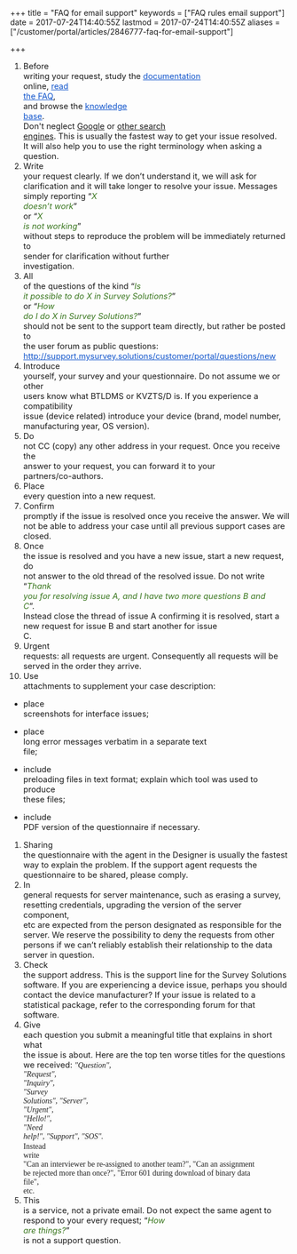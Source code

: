 +++
title = "FAQ for email support"
keywords = ["FAQ rules email support"]
date = 2017-07-24T14:40:55Z
lastmod = 2017-07-24T14:40:55Z
aliases = ["/customer/portal/articles/2846777-faq-for-email-support"]

+++

1.  <span
    id="docs-internal-guid-67c50141-7509-45c7-d31b-3d3f797c6133"><span
    style="font-size: 11pt; background-color: transparent; vertical-align: baseline; white-space: pre-wrap;">Before
    writing your request, study the </span>[<span
    style="font-size: 11pt; color: rgb(17, 85, 204); background-color: transparent; text-decoration-line: underline; vertical-align: baseline; white-space: pre-wrap;">documentation</span>](http://web.worldbank.org/WBSITE/EXTERNAL/EXTDEC/EXTRESEARCH/EXTPROGRAMS/EXTCOMPTOOLS/0,,contentMDK:23568084~pagePK:64168176~piPK:64168140~theSitePK:8213597,00.html)<span
    style="font-size: 11pt; background-color: transparent; vertical-align: baseline; white-space: pre-wrap;">
    online, </span>[<span
    style="font-size: 11pt; color: rgb(17, 85, 204); background-color: transparent; text-decoration-line: underline; vertical-align: baseline; white-space: pre-wrap;">read
    the
    FAQ</span>](http://support.mysurvey.solutions/customer/en/portal/topics/962087-faq/articles)<span
    style="font-size: 11pt; background-color: transparent; vertical-align: baseline; white-space: pre-wrap;">,
    and browse the </span>[<span
    style="font-size: 11pt; color: rgb(17, 85, 204); background-color: transparent; text-decoration-line: underline; vertical-align: baseline; white-space: pre-wrap;">knowledge
    base</span>](http://support.mysurvey.solutions)<span
    style="font-size: 11pt; background-color: transparent; vertical-align: baseline; white-space: pre-wrap;">.
    Don't neglect [Google](http://www.google.com) or [other search
    engines](https://en.wikipedia.org/wiki/Web_search_engine). This is
    usually the fastest way to get your issue resolved. It will also
    help you to use the right terminology when asking a
    question.</span></span>
2.  <span
    id="docs-internal-guid-67c50141-7509-45c7-d31b-3d3f797c6133"><span
    style="font-size: 11pt; background-color: transparent; vertical-align: baseline; white-space: pre-wrap;">Write
    your request clearly. If we don’t understand it, we will ask for
    clarification and it will take longer to resolve your issue.
    Messages simply reporting “</span><span
    style="font-size: 11pt; color: rgb(56, 118, 29); background-color: transparent; font-style: italic; vertical-align: baseline; white-space: pre-wrap;">X
    doesn’t work</span><span
    style="font-size: 11pt; background-color: transparent; vertical-align: baseline; white-space: pre-wrap;">”
    or “</span><span
    style="font-size: 11pt; color: rgb(56, 118, 29); background-color: transparent; font-style: italic; vertical-align: baseline; white-space: pre-wrap;">X
    is not working</span><span
    style="font-size: 11pt; background-color: transparent; vertical-align: baseline; white-space: pre-wrap;">”
    without steps to reproduce the problem will be immediately returned
    to sender for clarification without further
    investigation.</span></span>
3.  <span
    id="docs-internal-guid-67c50141-7509-45c7-d31b-3d3f797c6133"><span
    style="font-size: 11pt; background-color: transparent; vertical-align: baseline; white-space: pre-wrap;">All
    of the questions of the kind “</span><span
    style="font-size: 11pt; color: rgb(56, 118, 29); background-color: transparent; font-style: italic; vertical-align: baseline; white-space: pre-wrap;">Is
    it possible to do X in Survey Solutions?</span><span
    style="font-size: 11pt; background-color: transparent; vertical-align: baseline; white-space: pre-wrap;">”
    or “</span><span
    style="font-size: 11pt; color: rgb(56, 118, 29); background-color: transparent; font-style: italic; vertical-align: baseline; white-space: pre-wrap;">How
    do I do X in Survey Solutions?</span><span
    style="font-size: 11pt; background-color: transparent; vertical-align: baseline; white-space: pre-wrap;">”
    should not be sent to the support team directly, but rather be
    posted to the user forum as public questions: </span>[<span
    style="font-size: 11pt; color: rgb(17, 85, 204); background-color: transparent; text-decoration-line: underline; vertical-align: baseline; white-space: pre-wrap;">http://support.mysurvey.solutions/customer/portal/questions/new</span>](http://support.mysurvey.solutions/customer/portal/questions/new)</span>
4.  <span
    id="docs-internal-guid-67c50141-7509-45c7-d31b-3d3f797c6133"><span
    style="font-size: 11pt; background-color: transparent; vertical-align: baseline; white-space: pre-wrap;">Introduce
    yourself, your survey and your questionnaire. Do not assume we or
    other users know what BTLDMS or KVZTS/D is. If you experience a
    compatibility issue (device related) introduce your device (brand,
    model number, manufacturing year, OS version).</span></span>
5.  <span
    id="docs-internal-guid-67c50141-7509-45c7-d31b-3d3f797c6133"><span
    style="font-size: 11pt; background-color: transparent; vertical-align: baseline; white-space: pre-wrap;">Do
    not CC (copy) any other address in your request. Once you receive
    the answer to your request, you can forward it to your
    partners/co-authors.</span></span>
6.  <span
    id="docs-internal-guid-67c50141-7509-45c7-d31b-3d3f797c6133"><span
    style="font-size: 11pt; background-color: transparent; vertical-align: baseline; white-space: pre-wrap;">Place
    every question into a new request.</span></span>
7.  <span
    id="docs-internal-guid-67c50141-7509-45c7-d31b-3d3f797c6133"><span
    style="font-size: 11pt; background-color: transparent; vertical-align: baseline; white-space: pre-wrap;">Confirm
    promptly if the issue is resolved once you receive the answer. We
    will not be able to address your case until all previous support
    cases are closed.  </span></span>
8.  <span
    id="docs-internal-guid-67c50141-7509-45c7-d31b-3d3f797c6133"><span
    style="font-size: 11pt; background-color: transparent; vertical-align: baseline; white-space: pre-wrap;">Once
    the issue is resolved and you have a new issue, start a new request,
    do not answer to the old thread of the resolved issue. Do not write
    “</span><span
    style="font-size: 11pt; color: rgb(56, 118, 29); background-color: transparent; font-style: italic; vertical-align: baseline; white-space: pre-wrap;">Thank
    you for resolving issue A, and I have two more questions B and
    C</span><span
    style="font-size: 11pt; background-color: transparent; vertical-align: baseline; white-space: pre-wrap;">”.
    Instead close the thread of issue A confirming it is resolved, start
    a new request for issue B and start another for
    issue C.</span></span>
9.  <span
    id="docs-internal-guid-67c50141-7509-45c7-d31b-3d3f797c6133"><span
    style="font-size: 11pt; background-color: transparent; vertical-align: baseline; white-space: pre-wrap;">Urgent
    requests: all requests are urgent. Consequently all requests will be
    served in the order they arrive.</span></span>
10. <span
    id="docs-internal-guid-67c50141-7509-45c7-d31b-3d3f797c6133"><span
    style="font-size: 11pt; background-color: transparent; vertical-align: baseline; white-space: pre-wrap;">Use
    attachments to supplement your case description:</span></span>

-   <span
    id="docs-internal-guid-67c50141-7509-45c7-d31b-3d3f797c6133"><span
    style="font-size: 11pt; background-color: transparent; vertical-align: baseline; white-space: pre-wrap;">place
    screenshots for interface issues;</span></span>

-   <span
    id="docs-internal-guid-67c50141-7509-45c7-d31b-3d3f797c6133"><span
    style="font-size: 11pt; background-color: transparent; vertical-align: baseline; white-space: pre-wrap;">place
    long error messages verbatim in a separate text file;</span></span>

-   <span
    id="docs-internal-guid-67c50141-7509-45c7-d31b-3d3f797c6133"><span
    style="font-size: 11pt; background-color: transparent; vertical-align: baseline; white-space: pre-wrap;">include
    preloading files in text format; explain which tool was used to
    produce these files;</span></span>

-   <span
    id="docs-internal-guid-67c50141-7509-45c7-d31b-3d3f797c6133"><span
    style="font-size: 11pt; background-color: transparent; vertical-align: baseline; white-space: pre-wrap;">include
    PDF version of the questionnaire if necessary.</span></span>

1.  <span
    id="docs-internal-guid-67c50141-7509-45c7-d31b-3d3f797c6133"><span
    style="font-size: 11pt; background-color: transparent; vertical-align: baseline; white-space: pre-wrap;">Sharing
    the questionnaire with the agent in the Designer is usually the
    fastest way to explain the problem. If the support agent requests
    the questionnaire to be shared, please comply.</span></span>
2.  <span
    id="docs-internal-guid-67c50141-7509-45c7-d31b-3d3f797c6133"><span
    style="font-size: 11pt; background-color: transparent; vertical-align: baseline; white-space: pre-wrap;">In
    general requests for server maintenance, such as erasing a survey,
    resetting credentials, upgrading the version of the server
    component, etc are expected from the person designated as
    responsible for the server. We reserve the possibility to deny the
    requests from other persons if we can’t reliably establish their
    relationship to the data server in question.</span></span>
3.  <span
    style="font-size: 11pt; background-color: transparent; vertical-align: baseline; white-space: pre-wrap;">Check
    the support address. This is the support line for the Survey
    Solutions software. If you are experiencing a device issue, perhaps
    you should contact the device manufacturer? If your issue is related
    to a statistical package, refer to the corresponding forum for that
    software.</span>
4.  <span
    style="font-size: 11pt; background-color: transparent; vertical-align: baseline; white-space: pre-wrap;"><span
    style="font-size: 11pt; background-color: transparent; vertical-align: baseline; white-space: pre-wrap;">Give
    each question you submit a meaningful title that explains in short
    what the issue is about. Here are the top ten worse titles for the
    questions we received: *<span
    style="color: rgba(0, 0, 0, 0.87); font-family: &quot;Roboto Slab&quot;, &quot;Times New Roman&quot;, serif; font-size: 14px; font-variant-ligatures: none; white-space: pre-wrap; background-color: rgb(250, 250, 250);">"Question",
    *<span
    style="color: rgba(0, 0, 0, 0.87); font-family: &quot;Roboto Slab&quot;, &quot;Times New Roman&quot;, serif; font-size: 14px; font-variant-ligatures: none; white-space: pre-wrap; background-color: rgb(250, 250, 250);">"Request",
    *<span
    style="color: rgba(0, 0, 0, 0.87); font-family: &quot;Roboto Slab&quot;, &quot;Times New Roman&quot;, serif; font-size: 14px; font-variant-ligatures: none; white-space: pre-wrap; background-color: rgb(250, 250, 250);">"Inquiry",
    *<span
    style="color: rgba(0, 0, 0, 0.87); font-family: &quot;Roboto Slab&quot;, &quot;Times New Roman&quot;, serif; font-size: 14px; font-variant-ligatures: none; white-space: pre-wrap; background-color: rgb(250, 250, 250);">"Survey
    Solutions", *<span
    style="color: rgba(0, 0, 0, 0.87); font-family: &quot;Roboto Slab&quot;, &quot;Times New Roman&quot;, serif; font-size: 14px; font-variant-ligatures: none; white-space: pre-wrap; background-color: rgb(250, 250, 250);">"Server",
    *<span
    style="color: rgba(0, 0, 0, 0.87); font-family: &quot;Roboto Slab&quot;, &quot;Times New Roman&quot;, serif; font-size: 14px; font-variant-ligatures: none; white-space: pre-wrap; background-color: rgb(250, 250, 250);">"Urgent",
    *<span
    style="color: rgba(0, 0, 0, 0.87); font-family: &quot;Roboto Slab&quot;, &quot;Times New Roman&quot;, serif; font-size: 14px; font-variant-ligatures: none; white-space: pre-wrap; background-color: rgb(250, 250, 250);">"Hello!",
    *<span
    style="color: rgba(0, 0, 0, 0.87); font-family: &quot;Roboto Slab&quot;, &quot;Times New Roman&quot;, serif; font-size: 14px; font-variant-ligatures: none; white-space: pre-wrap; background-color: rgb(250, 250, 250);">"Need
    help!", *<span
    style="color: rgba(0, 0, 0, 0.87); font-family: &quot;Roboto Slab&quot;, &quot;Times New Roman&quot;, serif; font-size: 14px; font-variant-ligatures: none; white-space: pre-wrap; background-color: rgb(250, 250, 250);">"Support", *<span
    style="color: rgba(0, 0, 0, 0.87); font-family: &quot;Roboto Slab&quot;, &quot;Times New Roman&quot;, serif; font-size: 14px; font-variant-ligatures: none; white-space: pre-wrap; background-color: rgb(250, 250, 250);">"SOS".
    </span>*</span>*</span>*</span>*</span>*</span>*</span>*</span>*</span>*</span>*<span
    style="color: rgba(0, 0, 0, 0.87); font-family: &quot;Roboto Slab&quot;, &quot;Times New Roman&quot;, serif; font-size: 14px; font-variant-ligatures: none; white-space: pre-wrap; background-color: rgb(250, 250, 250);"><span
    style="color: rgba(0, 0, 0, 0.87); font-family: &quot;Roboto Slab&quot;, &quot;Times New Roman&quot;, serif; font-size: 14px; font-variant-ligatures: none; white-space: pre-wrap; background-color: rgb(250, 250, 250);"><span
    style="color: rgba(0, 0, 0, 0.87); font-family: &quot;Roboto Slab&quot;, &quot;Times New Roman&quot;, serif; font-size: 14px; font-variant-ligatures: none; white-space: pre-wrap; background-color: rgb(250, 250, 250);"><span
    style="color: rgba(0, 0, 0, 0.87); font-family: &quot;Roboto Slab&quot;, &quot;Times New Roman&quot;, serif; font-size: 14px; font-variant-ligatures: none; white-space: pre-wrap; background-color: rgb(250, 250, 250);"><span
    style="color: rgba(0, 0, 0, 0.87); font-family: &quot;Roboto Slab&quot;, &quot;Times New Roman&quot;, serif; font-size: 14px; font-variant-ligatures: none; white-space: pre-wrap; background-color: rgb(250, 250, 250);"><span
    style="color: rgba(0, 0, 0, 0.87); font-family: &quot;Roboto Slab&quot;, &quot;Times New Roman&quot;, serif; font-size: 14px; font-variant-ligatures: none; white-space: pre-wrap; background-color: rgb(250, 250, 250);"><span
    style="color: rgba(0, 0, 0, 0.87); font-family: &quot;Roboto Slab&quot;, &quot;Times New Roman&quot;, serif; font-size: 14px; font-variant-ligatures: none; white-space: pre-wrap; background-color: rgb(250, 250, 250);"><span
    style="color: rgba(0, 0, 0, 0.87); font-family: &quot;Roboto Slab&quot;, &quot;Times New Roman&quot;, serif; font-size: 14px; font-variant-ligatures: none; white-space: pre-wrap; background-color: rgb(250, 250, 250);"><span
    style="color: rgba(0, 0, 0, 0.87); font-family: &quot;Roboto Slab&quot;, &quot;Times New Roman&quot;, serif; font-size: 14px; font-variant-ligatures: none; white-space: pre-wrap; background-color: rgb(250, 250, 250);"><span
    style="color: rgba(0, 0, 0, 0.87); font-family: &quot;Roboto Slab&quot;, &quot;Times New Roman&quot;, serif; font-size: 14px; font-variant-ligatures: none; white-space: pre-wrap; background-color: rgb(250, 250, 250);">Instead
    write</span></span></span></span></span></span></span></span></span></span>*<span
    style="color: rgba(0, 0, 0, 0.87); font-family: &quot;Roboto Slab&quot;, &quot;Times New Roman&quot;, serif; font-size: 14px; font-variant-ligatures: none; white-space: pre-wrap; background-color: rgb(250, 250, 250);">*<span
    style="color: rgba(0, 0, 0, 0.87); font-family: &quot;Roboto Slab&quot;, &quot;Times New Roman&quot;, serif; font-size: 14px; font-variant-ligatures: none; white-space: pre-wrap; background-color: rgb(250, 250, 250);">*<span
    style="color: rgba(0, 0, 0, 0.87); font-family: &quot;Roboto Slab&quot;, &quot;Times New Roman&quot;, serif; font-size: 14px; font-variant-ligatures: none; white-space: pre-wrap; background-color: rgb(250, 250, 250);">*<span
    style="color: rgba(0, 0, 0, 0.87); font-family: &quot;Roboto Slab&quot;, &quot;Times New Roman&quot;, serif; font-size: 14px; font-variant-ligatures: none; white-space: pre-wrap; background-color: rgb(250, 250, 250);">*<span
    style="color: rgba(0, 0, 0, 0.87); font-family: &quot;Roboto Slab&quot;, &quot;Times New Roman&quot;, serif; font-size: 14px; font-variant-ligatures: none; white-space: pre-wrap; background-color: rgb(250, 250, 250);">*<span
    style="color: rgba(0, 0, 0, 0.87); font-family: &quot;Roboto Slab&quot;, &quot;Times New Roman&quot;, serif; font-size: 14px; font-variant-ligatures: none; white-space: pre-wrap; background-color: rgb(250, 250, 250);">*<span
    style="color: rgba(0, 0, 0, 0.87); font-family: &quot;Roboto Slab&quot;, &quot;Times New Roman&quot;, serif; font-size: 14px; font-variant-ligatures: none; white-space: pre-wrap; background-color: rgb(250, 250, 250);">*<span
    style="color: rgba(0, 0, 0, 0.87); font-family: &quot;Roboto Slab&quot;, &quot;Times New Roman&quot;, serif; font-size: 14px; font-variant-ligatures: none; white-space: pre-wrap; background-color: rgb(250, 250, 250);">*<span
    style="color: rgba(0, 0, 0, 0.87); font-family: &quot;Roboto Slab&quot;, &quot;Times New Roman&quot;, serif; font-size: 14px; font-variant-ligatures: none; white-space: pre-wrap; background-color: rgb(250, 250, 250);">*<span
    style="color: rgba(0, 0, 0, 0.87); font-family: &quot;Roboto Slab&quot;, &quot;Times New Roman&quot;, serif; font-size: 14px; font-variant-ligatures: none; white-space: pre-wrap; background-color: rgb(250, 250, 250);">
    "Can an interviewer be re-assigned to another team?", "Can an
    assignment be rejected more than once?", "Error 601 during download
    of binary data file",
    </span>*</span>*</span>*</span>*</span>*</span>*</span>*</span>*</span>*</span>*<span
    style="color: rgba(0, 0, 0, 0.87); font-family: &quot;Roboto Slab&quot;, &quot;Times New Roman&quot;, serif; font-size: 14px; font-variant-ligatures: none; white-space: pre-wrap; background-color: rgb(250, 250, 250);"><span
    style="color: rgba(0, 0, 0, 0.87); font-family: &quot;Roboto Slab&quot;, &quot;Times New Roman&quot;, serif; font-size: 14px; font-variant-ligatures: none; white-space: pre-wrap; background-color: rgb(250, 250, 250);"><span
    style="color: rgba(0, 0, 0, 0.87); font-family: &quot;Roboto Slab&quot;, &quot;Times New Roman&quot;, serif; font-size: 14px; font-variant-ligatures: none; white-space: pre-wrap; background-color: rgb(250, 250, 250);"><span
    style="color: rgba(0, 0, 0, 0.87); font-family: &quot;Roboto Slab&quot;, &quot;Times New Roman&quot;, serif; font-size: 14px; font-variant-ligatures: none; white-space: pre-wrap; background-color: rgb(250, 250, 250);"><span
    style="color: rgba(0, 0, 0, 0.87); font-family: &quot;Roboto Slab&quot;, &quot;Times New Roman&quot;, serif; font-size: 14px; font-variant-ligatures: none; white-space: pre-wrap; background-color: rgb(250, 250, 250);"><span
    style="color: rgba(0, 0, 0, 0.87); font-family: &quot;Roboto Slab&quot;, &quot;Times New Roman&quot;, serif; font-size: 14px; font-variant-ligatures: none; white-space: pre-wrap; background-color: rgb(250, 250, 250);"><span
    style="color: rgba(0, 0, 0, 0.87); font-family: &quot;Roboto Slab&quot;, &quot;Times New Roman&quot;, serif; font-size: 14px; font-variant-ligatures: none; white-space: pre-wrap; background-color: rgb(250, 250, 250);"><span
    style="color: rgba(0, 0, 0, 0.87); font-family: &quot;Roboto Slab&quot;, &quot;Times New Roman&quot;, serif; font-size: 14px; font-variant-ligatures: none; white-space: pre-wrap; background-color: rgb(250, 250, 250);"><span
    style="color: rgba(0, 0, 0, 0.87); font-family: &quot;Roboto Slab&quot;, &quot;Times New Roman&quot;, serif; font-size: 14px; font-variant-ligatures: none; white-space: pre-wrap; background-color: rgb(250, 250, 250);"><span
    style="color: rgba(0, 0, 0, 0.87); font-family: &quot;Roboto Slab&quot;, &quot;Times New Roman&quot;, serif; font-size: 14px; font-variant-ligatures: none; white-space: pre-wrap; background-color: rgb(250, 250, 250);">etc</span></span></span></span></span></span></span></span></span></span>*<span
    style="color: rgba(0, 0, 0, 0.87); font-family: &quot;Roboto Slab&quot;, &quot;Times New Roman&quot;, serif; font-size: 14px; font-variant-ligatures: none; white-space: pre-wrap; background-color: rgb(250, 250, 250);">*<span
    style="color: rgba(0, 0, 0, 0.87); font-family: &quot;Roboto Slab&quot;, &quot;Times New Roman&quot;, serif; font-size: 14px; font-variant-ligatures: none; white-space: pre-wrap; background-color: rgb(250, 250, 250);">*<span
    style="color: rgba(0, 0, 0, 0.87); font-family: &quot;Roboto Slab&quot;, &quot;Times New Roman&quot;, serif; font-size: 14px; font-variant-ligatures: none; white-space: pre-wrap; background-color: rgb(250, 250, 250);">*<span
    style="color: rgba(0, 0, 0, 0.87); font-family: &quot;Roboto Slab&quot;, &quot;Times New Roman&quot;, serif; font-size: 14px; font-variant-ligatures: none; white-space: pre-wrap; background-color: rgb(250, 250, 250);">*<span
    style="color: rgba(0, 0, 0, 0.87); font-family: &quot;Roboto Slab&quot;, &quot;Times New Roman&quot;, serif; font-size: 14px; font-variant-ligatures: none; white-space: pre-wrap; background-color: rgb(250, 250, 250);">*<span
    style="color: rgba(0, 0, 0, 0.87); font-family: &quot;Roboto Slab&quot;, &quot;Times New Roman&quot;, serif; font-size: 14px; font-variant-ligatures: none; white-space: pre-wrap; background-color: rgb(250, 250, 250);">*<span
    style="color: rgba(0, 0, 0, 0.87); font-family: &quot;Roboto Slab&quot;, &quot;Times New Roman&quot;, serif; font-size: 14px; font-variant-ligatures: none; white-space: pre-wrap; background-color: rgb(250, 250, 250);">*<span
    style="color: rgba(0, 0, 0, 0.87); font-family: &quot;Roboto Slab&quot;, &quot;Times New Roman&quot;, serif; font-size: 14px; font-variant-ligatures: none; white-space: pre-wrap; background-color: rgb(250, 250, 250);">*<span
    style="color: rgba(0, 0, 0, 0.87); font-family: &quot;Roboto Slab&quot;, &quot;Times New Roman&quot;, serif; font-size: 14px; font-variant-ligatures: none; white-space: pre-wrap; background-color: rgb(250, 250, 250);">*<span
    style="color: rgba(0, 0, 0, 0.87); font-family: &quot;Roboto Slab&quot;, &quot;Times New Roman&quot;, serif; font-size: 14px; font-variant-ligatures: none; white-space: pre-wrap; background-color: rgb(250, 250, 250);">.</span>*</span>*</span>*</span>*</span>*</span>*</span>*</span>*</span>*</span>*</span></span>
5.  *<span
    style="color: rgba(0, 0, 0, 0.87); font-family: &quot;Roboto Slab&quot;, &quot;Times New Roman&quot;, serif; font-size: 14px; font-variant-ligatures: none; white-space: pre-wrap; background-color: rgb(250, 250, 250);">​</span>*<span
    style="background-color: transparent; font-size: 11pt; vertical-align: baseline; white-space: pre-wrap;">This
    is a service, not a private email. Do not expect the same agent to
    respond to your every request; “</span><span
    style="background-color: transparent; font-size: 11pt; color: rgb(56, 118, 29); font-style: italic; vertical-align: baseline; white-space: pre-wrap;">How
    are things?</span><span
    style="background-color: transparent; font-size: 11pt; vertical-align: baseline; white-space: pre-wrap;">”
    is not a support question.</span>
